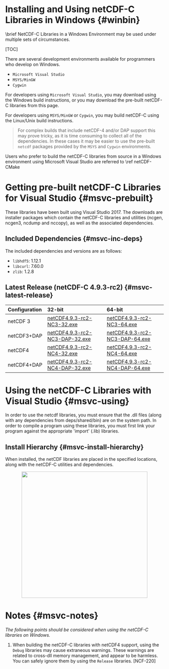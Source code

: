 Installing and Using netCDF-C Libraries in Windows {#winbin}
==================================================

\brief NetCDF-C Libraries in a Windows Environment may be used under multiple sets of circumstances.

[TOC]

There are several development environments available for programmers who develop on Windows.

* `Microsoft Visual Studio `
* `MSYS/MinGW`
* `Cygwin`

For developers using `Microsoft Visual Studio`, you may download using the Windows build instructions, or you may download the pre-built netCDF-C libraries from this page.

For developers using `MSYS/MinGW` or `Cygwin`, you may build netCDF-C using the Linux/Unix build instructions.

> For complex builds that include netCDF-4 and/or DAP support this may prove tricky, as it is time consuming to collect all of the dependencies.  In these cases it may be easier to use the pre-built `netcdf` packages provided by the `MSYS` and `Cygwin` environments.

Users who prefer to build the netCDF-C libraries from source in a Windows environment using Microsoft Visual Studio are referred to \ref netCDF-CMake

# Getting pre-built netCDF-C Libraries for Visual Studio {#msvc-prebuilt}

These libraries have been built using Visual Studio 2017.  The downloads are installer packages which contain the netCDF-C libraries and utilities (ncgen, ncgen3, ncdump and nccopy), as well as the associated dependencies.


## Included Dependencies {#msvc-inc-deps}

The included dependencies and versions are as follows:

* `libhdf5`: 1.12.1
* `libcurl`: 7.60.0
* `zlib`:    1.2.8

## Latest Release (netCDF-C 4.9.3-rc2) {#msvc-latest-release}

Configuration		| 32-bit 						| 64-bit |
:-------------------|:--------							|:-------|
netCDF 3		| [netCDF4.9.3-rc2-NC3-32.exe][r1]		| [netCDF4.9.3-rc2-NC3-64.exe][r5]
netCDF3+DAP		| [netCDF4.9.3-rc2-NC3-DAP-32.exe][r2]	| [netCDF4.9.3-rc2-NC3-DAP-64.exe][r6]
netCDF4			| [netCDF4.9.3-rc2-NC4-32.exe][r3]		| [netCDF4.9.3-rc2-NC4-64.exe][r7]
netCDF4+DAP		| [netCDF4.9.3-rc2-NC4-DAP-32.exe][r4]	| [netCDF4.9.3-rc2-NC4-DAP-64.exe][r8]

# Using the netCDF-C Libraries with Visual Studio {#msvc-using}

In order to use the netcdf libraries, you must ensure that the .dll files (along with any dependencies from deps/shared/bin) are on the system path. In order to compile a program using these libraries, you must first link your program against the appropriate 'import' (.lib) libraries.

## Install Hierarchy {#msvc-install-hierarchy}

When installed, the netCDF libraries are placed in the specified locations, along with the netCDF-C utilities and dependencies.

<center>
<IMG SRC="InstallTreeWindows.png" width="400"/>
</center>

# Notes {#msvc-notes}

*The following points should be considered when using the netCDF-C libraries on Windows.*

1. When building the netCDF-C libraries with netCDF4 support, using the `Debug` libraries may cause extraneous warnings. These warnings are related to cross-dll memory management, and appear to be harmless. You can safely ignore them by using the `Release` libraries. [NCF-220]


[r1]: https://downloads.unidata.ucar.edu/netcdf-c/4.9.3-rc2/netCDF4.9.3-rc2-NC3-32.exe
[r2]: https://downloads.unidata.ucar.edu/netcdf-c/4.9.3-rc2/netCDF4.9.3-rc2-NC3-DAP-32.exe
[r3]: https://downloads.unidata.ucar.edu/netcdf-c/4.9.3-rc2/netCDF4.9.3-rc2-NC4-32.exe
[r4]: https://downloads.unidata.ucar.edu/netcdf-c/4.9.3-rc2/netCDF4.9.3-rc2-NC4-DAP-32.exe
[r5]: https://downloads.unidata.ucar.edu/netcdf-c/4.9.3-rc2/netCDF4.9.3-rc2-NC3-64.exe
[r6]: https://downloads.unidata.ucar.edu/netcdf-c/4.9.3-rc2/netCDF4.9.3-rc2-NC3-DAP-64.exe
[r7]: https://downloads.unidata.ucar.edu/netcdf-c/4.9.3-rc2/netCDF4.9.3-rc2-NC4-64.exe
[r8]: https://downloads.unidata.ucar.edu/netcdf-c/4.9.3-rc2/netCDF4.9.3-rc2-NC4-DAP-64.exe
